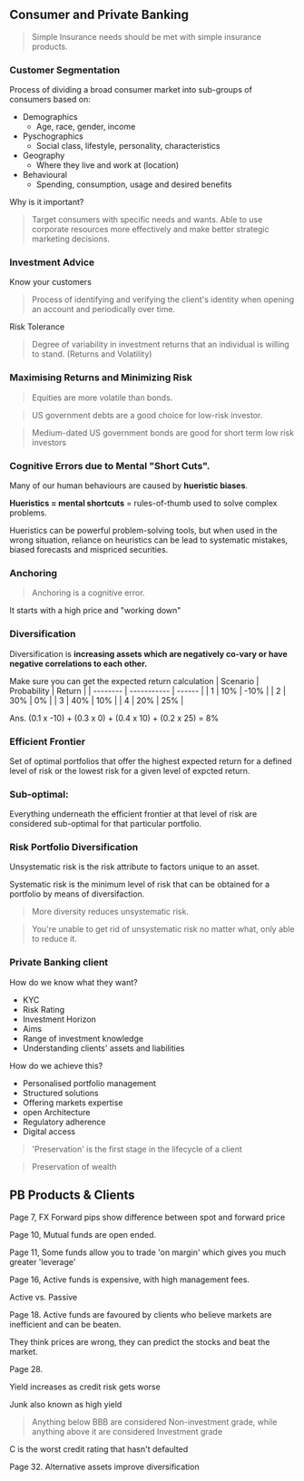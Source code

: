 ## Consumer and Private Banking

>Simple Insurance needs should be met with simple insurance products.

### Customer Segmentation

Process of dividing a broad consumer market into sub-groups of consumers based on:

* Demographics
  * Age, race, gender, income
* Pyschographics
  * Social class, lifestyle, personality, characteristics
* Geography
  * Where they live and work at (location)
* Behavioural
  * Spending, consumption, usage and desired benefits
  
Why is it important?
> Target consumers with specific needs and wants. Able to use corporate resources more effectively and make better strategic marketing decisions.

### Investment Advice
Know your customers
>Process of identifying and verifying the client's identity when opening an account and periodically over time.

Risk Tolerance
>Degree of variability in investment returns that an individual is willing to stand. (Returns and Volatility)

### Maximising Returns and Minimizing Risk
>Equities are more volatile than bonds.

>US government debts are a good choice for low-risk investor.

>Medium-dated US government bonds are good for short term low risk investors

### Cognitive Errors due to Mental "Short Cuts".
Many of our human behaviours are caused by **hueristic biases**.

**Hueristics = mental shortcuts** = rules-of-thumb used to solve complex problems.

Hueristics can be powerful problem-solving tools, but when used in the wrong situation, reliance on heuristics can be lead to systematic mistakes, biased forecasts and mispriced securities.

### Anchoring
>Anchoring is a cognitive error.

It starts with a high price and "working down"

### Diversification
Diversification is **increasing assets which are negatively co-vary or have negative correlations to each other.**

Make sure you can get the expected return calculation
| Scenario | Probability | Return |
| -------- | ----------- | ------ |
| 1        | 10%         | -10%   |
| 2        | 30%         | 0%     |
| 3        | 40%         | 10%    |
| 4        | 20%         | 25%    |

Ans. (0.1 x -10) + (0.3 x 0) + (0.4 x 10) + (0.2 x 25) = 8%

### Efficient Frontier
Set of optimal portfolios that offer the highest expected return for a defined level of risk or the lowest risk for a given level of expcted return.

### Sub-optimal:
Everything underneath the efficient frontier at that level of risk are considered sub-optimal for that particular portfolio.

### Risk Portfolio Diversification
Unsystematic risk is the risk attribute to factors unique to an asset.

Systematic risk is the minimum level of risk that can be obtained for a portfolio by means of diversifaction.

>More diversity reduces unsystematic risk.

>You're unable to get rid of unsystematic risk no matter what, only able to reduce it.


### Private Banking client
How do we know what they want?
* KYC
* Risk Rating
* Investment Horizon
* Aims
* Range of investment knowledge
* Understanding clients' assets and liabilities

How do we achieve this?
* Personalised portfolio management
* Structured solutions
* Offering markets expertise
* open Architecture
* Regulatory adherence
* Digital access

>'Preservation' is the first stage in the lifecycle of a client

>Preservation of wealth

## PB Products & Clients
Page 7, FX Forward pips show difference between spot and forward price

Page 10, Mutual funds are open ended.

Page 11, Some funds allow you to trade 'on margin' which gives you much greater 'leverage'

Page 16, Active funds is expensive, with high management fees.

Active vs. Passive

Page 18. Active funds are favoured by clients who believe markets are inefficient and can be beaten. 

They think prices are wrong, they can predict the stocks and beat the market.

Page 28.

Yield increases as credit risk gets worse

Junk also known as high yield

> Anything below BBB are considered Non-investment grade, while anything above it are considered Investment grade

C is the worst credit rating that hasn't defaulted

Page 32.
Alternative assets improve diversification